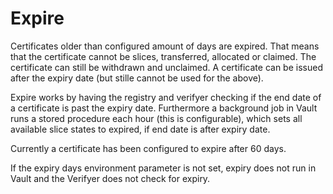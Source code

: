 # Expire
Certificates older than configured amount of days are expired. That means that the certificate cannot be slices, transferred, allocated or claimed. The certificate can still be withdrawn and unclaimed. A certificate can be issued after the expiry date (but stille cannot be used for the above).

Expire works by having the registry and verifyer checking if the end date of a certificate is past the expiry date. Furthermore a background job in Vault runs a stored procedure each hour (this is configurable), which sets all available slice states to expired, if end date is after expiry date.

Currently a certificate has been configured to expire after 60 days.

If the expiry days environment parameter is not set, expiry does not run in Vault and the Verifyer does not check for expiry.
